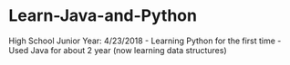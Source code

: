 # Learn-Java-and-Python
High School Junior Year:
4/23/2018 - Learning Python for the first time
          - Used Java for about 2 year (now learning data structures)
